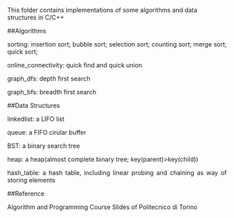 This folder contains implementations of some algorithms and data structures in C/C++

##Algorithms
<p align='justify'>	
sorting:  insertion sort; bubble sort; selection sort; counting sort; merge sort; quick sort;
</p>
<p align='justify'>
online_connectivity: quick find and quick union
</p>
<p align='justify'>
graph_dfs: depth first search
</p>
<p align='justify'>
graph_bfs: breadth first search
</p>

##Data Structures
<p align='justify'>
linkedlist: a LIFO list
</p>
<p align='justify'>
queue: a FIFO cirular buffer
</p>
<p align='justify'>
BST: a binary search tree
</p>
<p align='justify'>
heap: a heap(almost complete binary tree; key(parent)>key(child))
</p>
<p align='justify'>
hash_table: a hash table, including linear probing and chaining as way of storing elements
</p>

##Reference
<p align='justify'>
Algorithm and Programming Course Slides of Politecnico di Torino
</p>



